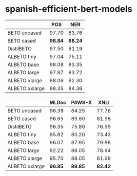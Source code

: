 # spanish-efficient-bert-models

|                | POS       | NER       |
|----------------|-----------|-----------|
| BETO uncased   | 97.70     | 83.76     |
| BETO cased     | **98.84** | **88.24** |
| DistilBETO     | 97.50     | 81.19     |
| ALBETO tiny    | 97.04     | 75.11     |
| ALBETO base    | 98.08     | 83.35     |
| ALBETO large   | 97.87     | 83.72     |
| ALBETO xlarge  | 98.06     | 82.30     |
| ALBETO xxlarge | 98.35     | 84.36     |

|                | MLDoc     | PAWS-X    | XNLI      |
|----------------|-----------|-----------|-----------|
| BETO uncased   | 96.38     | 84.25     | 77.76     |
| BETO cased     | 96.65     | 89.80     | 81.98     |
| DistilBETO     | 96.35     | 75.80     | 76.59     |
| ALBETO tiny    | 95.82     | 80.20     | 73.43     |
| ALBETO base    | 96.07     | 87.95     | 79.88     |
| ALBETO large   | 92.22     | 86.05     | 78.94     |
| ALBETO xlarge  | 95.70     | 89.05     | 81.68     |
| ALBETO xxlarge | **96.85** | **89.85** | **82.42** |
